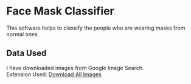 # Face Mask Classifier

This software helps to classify the people who are wearing masks from normal ones.

## Data Used

I have downloaded images from Google Image Search.  
Extension Used: [Download All Images](https://chrome.google.com/webstore/detail/download-all-images/ifipmflagepipjokmbdecpmjbibjnakm)
